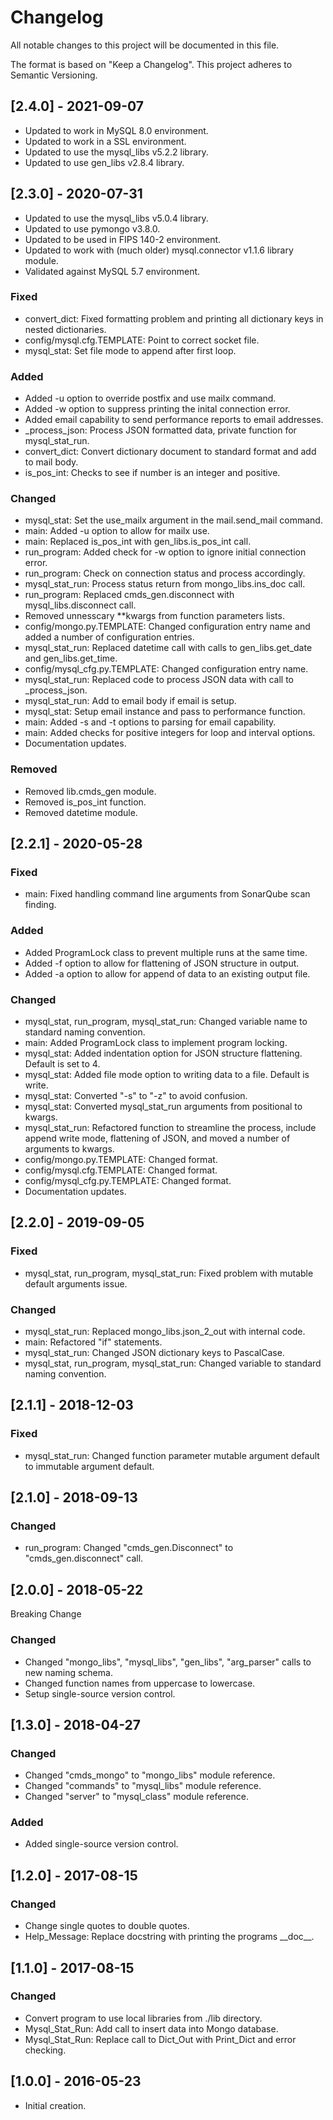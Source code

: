 # Changelog
All notable changes to this project will be documented in this file.

The format is based on "Keep a Changelog".  This project adheres to Semantic Versioning.


## [2.4.0] - 2021-09-07
- Updated to work in MySQL 8.0 environment.
- Updated to work in a SSL environment.
- Updated to use the mysql_libs v5.2.2 library.
- Updated to use gen_libs v2.8.4 library.


## [2.3.0] - 2020-07-31
- Updated to use the mysql_libs v5.0.4 library.
- Updated to use pymongo v3.8.0.
- Updated to be used in FIPS 140-2 environment.
- Updated to work with (much older) mysql.connector v1.1.6 library module.
- Validated against MySQL 5.7 environment.

### Fixed
- convert_dict:  Fixed formatting problem and printing all dictionary keys in nested dictionaries.
- config/mysql.cfg.TEMPLATE:  Point to correct socket file.
- mysql_stat:  Set file mode to append after first loop.

### Added
- Added -u option to override postfix and use mailx command.
- Added -w option to suppress printing the inital connection error.
- Added email capability to send performance reports to email addresses.
- \_process_json:  Process JSON formatted data, private function for mysql_stat_run.
- convert_dict:  Convert dictionary document to standard format and add to mail body.
- is_pos_int:  Checks to see if number is an integer and positive.

### Changed
- mysql_stat:  Set the use_mailx argument in the mail.send_mail command.
- main:  Added -u option to allow for mailx use.
- main:  Replaced is_pos_int with gen_libs.is_pos_int call.
- run_program:  Added check for -w option to ignore initial connection error.
- run_program:  Check on connection status and process accordingly.
- mysql_stat_run:  Process status return from mongo_libs.ins_doc call.
- run_program:  Replaced cmds_gen.disconnect with mysql_libs.disconnect call.
- Removed unnesscary \*\*kwargs from function parameters lists.
- config/mongo.py.TEMPLATE:  Changed configuration entry name and added a number of configuration entries.
- mysql_stat_run:  Replaced datetime call with calls to gen_libs.get_date and gen_libs.get_time.
- config/mysql_cfg.py.TEMPLATE:  Changed configuration entry name.
- mysql_stat_run:  Replaced code to process JSON data with call to \_process_json.
- mysql_stat_run:  Add to email body if email is setup.
- mysql_stat:  Setup email instance and pass to performance function.
- main:  Added -s and -t options to parsing for email capability.
- main:  Added checks for positive integers for loop and interval options.
- Documentation updates.

### Removed
- Removed lib.cmds_gen module.
- Removed is_pos_int function.
- Removed datetime module.


## [2.2.1] - 2020-05-28
### Fixed
- main: Fixed handling command line arguments from SonarQube scan finding.

### Added
- Added ProgramLock class to prevent multiple runs at the same time.
- Added -f option to allow for flattening of JSON structure in output.
- Added -a option to allow for append of data to an existing output file.

### Changed
- mysql_stat, run_program, mysql_stat_run:  Changed variable name to standard naming convention.
- main:  Added ProgramLock class to implement program locking.
- mysql_stat:  Added indentation option for JSON structure flattening.  Default is set to 4.
- mysql_stat:  Added file mode option to writing data to a file.  Default is write.
- mysql_stat:  Converted "-s" to "-z" to avoid confusion.
- mysql_stat:  Converted mysql_stat_run arguments from positional to kwargs.
- mysql_stat_run:  Refactored function to streamline the process, include append write mode, flattening of JSON, and moved a number of arguments to kwargs.
- config/mongo.py.TEMPLATE:  Changed format.
- config/mysql.cfg.TEMPLATE:  Changed format.
- config/mysql_cfg.py.TEMPLATE:  Changed format.
- Documentation updates.


## [2.2.0] - 2019-09-05
### Fixed
- mysql_stat, run_program, mysql_stat_run:  Fixed problem with mutable default arguments issue.

### Changed
- mysql_stat_run: Replaced mongo_libs.json_2_out with internal code.
- main:  Refactored "if" statements.
- mysql_stat_run:  Changed JSON dictionary keys to PascalCase.
- mysql_stat, run_program, mysql_stat_run:  Changed variable to standard naming convention.


## [2.1.1] - 2018-12-03
### Fixed
- mysql_stat_run:  Changed function parameter mutable argument default to immutable argument default.


## [2.1.0] - 2018-09-13
### Changed
- run_program:  Changed "cmds_gen.Disconnect" to "cmds_gen.disconnect" call.


## [2.0.0] - 2018-05-22
Breaking Change

### Changed
- Changed "mongo_libs", "mysql_libs", "gen_libs", "arg_parser" calls to new naming schema.
- Changed function names from uppercase to lowercase.
- Setup single-source version control.


## [1.3.0] - 2018-04-27
### Changed
- Changed "cmds_mongo" to "mongo_libs" module reference.
- Changed "commands" to "mysql_libs" module reference.
- Changed "server" to "mysql_class" module reference.

### Added
- Added single-source version control.


## [1.2.0] - 2017-08-15
### Changed
- Change single quotes to double quotes.
- Help_Message:  Replace docstring with printing the programs \_\_doc\_\_.


## [1.1.0] - 2017-08-15
### Changed
- Convert program to use local libraries from ./lib directory.
- Mysql_Stat_Run:  Add call to insert data into Mongo database.
- Mysql_Stat_Run:  Replace call to Dict_Out with Print_Dict and error checking.


## [1.0.0] - 2016-05-23
- Initial creation.

